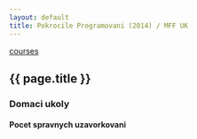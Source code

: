 ```yaml
---
layout: default
title: Pokrocile Programovani (2014) / MFF UK
---
```


[courses](.)

## {{ page.title }}

### Domaci ukoly

#### Pocet spravnych uzavorkovani

<script src="https://gist.github.com/ondrejsika/11b946d789489ad70205.js"></script>

